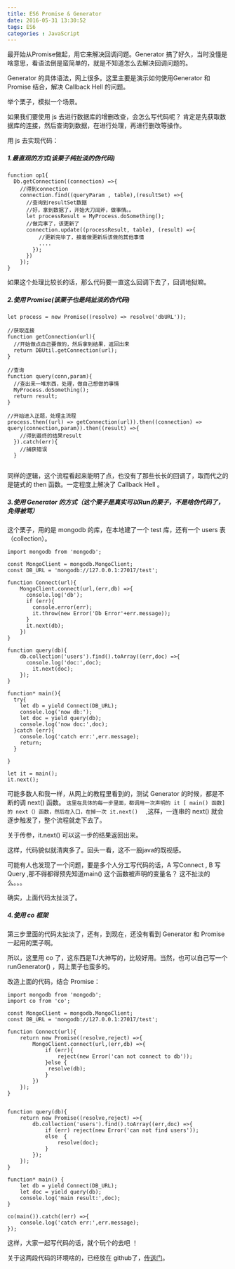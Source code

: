 ```yaml
---
title: ES6 Promise & Generator
date: 2016-05-31 13:30:52
tags: ES6
categories : JavaScript
---
```

最开始从Promise做起，用它来解决回调问题。Generator 搞了好久，当时没懂是啥意思，看语法倒是蛮简单的，就是不知道怎么去解决回调问题的。

Generator 的具体语法，网上很多。这里主要是演示如何使用Generator 和 Promise 结合，解决 Callback Hell 的问题。

举个栗子，模拟一个场景。

如果我们要使用 js 去进行数据库的增删改查，会怎么写代码呢？ 肯定是先获取数据库的连接，然后查询到数据，在进行处理，再进行删改等操作。

用 js 去实现代码：

##### 1.最直观的方式(该栗子纯扯淡的伪代码)
```
function op1{
  Db.getConnection((connection) =>{
    //得到connection
    connection.find((queryParam , table),(resultSet) =>{
      //查询到resultSet数据
      //好，拿到数据了，开始大刀阔斧，做事情。。
      let processResult = MyProcess.doSomething();
      //做完事了，该更新了
      connection.update((processResult, table), (result) =>{
          //更新完毕了，接着做更新后该做的其他事情
          ....
        });
      })
    });
}
```

如果这个处理比较长的话，那么代码要一直这么回调下去了，回调地狱嘛。

##### 2.使用 Promise(该栗子也是纯扯淡的伪代码)
```
let process = new Promise((resolve) => resolve('dbURL'));

//获取连接
function getConnection(url){
  //开始做点自己要做的，然后拿到结果，返回出来
  return DBUtil.getConnection(url);
}

//查询
function query(conn,param){
  //查出来一堆东西，处理，做自己想做的事情
  MyProcess.doSomething();
  return result;
}

//开始进入正题，处理主流程
process.then((url) => getConnection(url)).then((connection) => query(connection,param)).then((result) =>{
    //得到最终的结果result
  }).catch(err){
    //捕获错误
  }


```
同样的逻辑，这个流程看起来能明了点，也没有了那些长长的回调了，取而代之的是链式的 then 函数。一定程度上解决了 Callback Hell 。

##### 3.使用 Generator 的方式（这个栗子是真实可以Run的栗子，不是啥伪代码了，免得被骂）
这个栗子，用的是 mongodb 的库，在本地建了一个 test 库，还有一个 users 表（collection）。

```
import mongodb from 'mongodb';

const MongoClient = mongodb.MongoClient;
const DB_URL = 'mongodb://127.0.0.1:27017/test';

function Connect(url){
    MongoClient.connect(url,(err,db) =>{
      console.log('db');
      if (err){
        console.error(err);
        it.throw(new Error('Db Error'+err.message));
      }
      it.next(db);
    })
}

function query(db){
    db.collection('users').find().toArray((err,doc) =>{
      console.log('doc:',doc);
        it.next(doc);
    });
}

function* main(){
  try{
    let db = yield Connect(DB_URL);
    console.log('now db:');
    let doc = yield query(db);
    console.log('now doc:',doc);
  }catch (err){
    console.log('catch err:',err.message);
    return;
  }

}

let it = main();
it.next();
```
可能多数人和我一样，从网上的教程里看到的，测试 Generator 的时候，都是不断的调 next() 函数。 `这里在具体的每一步里面，都调用一次声明的 it [ main() 函数] 的 next（）函数，然后在入口，在掉一次 it.next()  ` ,这样，一连串的 next() 就会逐步触发了，整个流程就走下去了。

关于传参，it.next() 可以这一步的结果返回出来。

这样，代码貌似就清爽多了。回头一看，这不一股java的既视感。

可能有人也发现了一个问题，要是多个人分工写代码的话，A 写Connect , B 写 Query ,那不得都得预先知道main() 这个函数被声明的变量名？ 这不扯淡的么。。。

确实，上面代码太扯淡了。

##### 4.使用 co 框架
第三步里面的代码太扯淡了，还有，到现在，还没有看到 Generator 和 Promise 一起用的栗子啊。

所以，这里用 co 了，这东西是TJ大神写的，比较好用。当然，也可以自己写一个 runGenerator() ，网上栗子也蛮多的。

改造上面的代码，结合 Promise：
```
import mongodb from 'mongodb';
import co from 'co';

const MongoClient = mongodb.MongoClient;
const DB_URL = 'mongodb://127.0.0.1:27017/test';

function Connect(url){
    return new Promise((resolve,reject) =>{
        MongoClient.connect(url,(err,db) =>{
            if (err){
                reject(new Error('can not connect to db'));
            }else {
             resolve(db);
            }
        })
    });
}


function query(db){
    return new Promise((resolve,reject) =>{
        db.collection('users').find().toArray((err,doc) =>{
            if (err) reject(new Error('can not find users'));
            else  {
                resolve(doc);
            }
        });
    });
}

function* main() {
    let db = yield Connect(DB_URL);
    let doc = yield query(db);
    console.log('main result:',doc);
}

co(main()).catch((err) =>{
    console.log('catch err:',err.message);
});

```
这样，大家一起写代码的话，就个玩个的去吧 ！

关于这两段代码的环境啥的，已经放在 github了，[传送门](https://github.com/ThinkCats/GeneratorAsync)。
